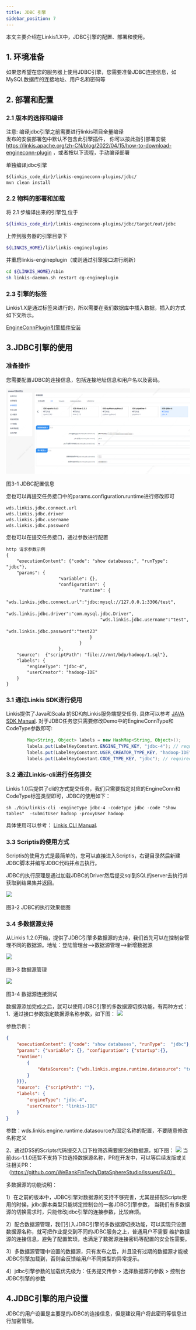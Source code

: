 ```yaml
---
title: JDBC 引擎
sidebar_position: 7
---
```


本文主要介绍在Linkis1.X中，JDBC引擎的配置、部署和使用。

## 1. 环境准备

如果您希望在您的服务器上使用JDBC引擎，您需要准备JDBC连接信息，如MySQL数据库的连接地址、用户名和密码等

## 2. 部署和配置

### 2.1 版本的选择和编译
注意: 编译jdbc引擎之前需要进行linkis项目全量编译  
发布的安装部署包中默认不包含此引擎插件，
你可以按此指引部署安装 https://linkis.apache.org/zh-CN/blog/2022/04/15/how-to-download-engineconn-plugin
，或者按以下流程，手动编译部署


单独编译jdbc引擎

```
${linkis_code_dir}/linkis-engineconn-plugins/jdbc/
mvn clean install
```

### 2.2 物料的部署和加载

将 2.1 步编译出来的引擎包,位于
```bash
${linkis_code_dir}/linkis-engineconn-plugins/jdbc/target/out/jdbc
```
上传到服务器的引擎目录下
```bash 
${LINKIS_HOME}/lib/linkis-engineplugins
```
并重启linkis-engineplugin（或则通过引擎接口进行刷新）
```bash
cd ${LINKIS_HOME}/sbin
sh linkis-daemon.sh restart cg-engineplugin
```
### 2.3 引擎的标签

Linkis1.X是通过标签来进行的，所以需要在我们数据库中插入数据，插入的方式如下文所示。

[EngineConnPlugin引擎插件安装](../deployment/install-engineconn)


## 3.JDBC引擎的使用

### 准备操作

您需要配置JDBC的连接信息，包括连接地址信息和用户名以及密码。

![jdbc](images/jdbc.png)

图3-1 JDBC配置信息

您也可以再提交任务接口中的params.configuration.runtime进行修改即可
```shell
wds.linkis.jdbc.connect.url
wds.linkis.jdbc.driver
wds.linkis.jdbc.username
wds.linkis.jdbc.password
```

您也可以在提交任务接口，通过参数进行配置

```shell
http 请求参数示例 
{
    "executionContent": {"code": "show databases;", "runType":  "jdbc"},
    "params": {
                    "variable": {},
                    "configuration": {
                            "runtime": {
                                    "wds.linkis.jdbc.connect.url":"jdbc:mysql://127.0.0.1:3306/test",  
                                    "wds.linkis.jdbc.driver":"com.mysql.jdbc.Driver",
                                    "wds.linkis.jdbc.username":"test",
                                    "wds.linkis.jdbc.password":"test23"
                                }
                            }
                    },
    "source":  {"scriptPath": "file:///mnt/bdp/hadoop/1.sql"},
    "labels": {
        "engineType": "jdbc-4",
        "userCreator": "hadoop-IDE"
    }
}
```


### 3.1 通过Linkis SDK进行使用

Linkis提供了Java和Scala 的SDK向Linkis服务端提交任务. 具体可以参考 [JAVA SDK Manual](../user-guide/sdk-manual.md).
对于JDBC任务您只需要修改Demo中的EngineConnType和CodeType参数即可:

```java
        Map<String, Object> labels = new HashMap<String, Object>();
        labels.put(LabelKeyConstant.ENGINE_TYPE_KEY, "jdbc-4"); // required engineType Label
        labels.put(LabelKeyConstant.USER_CREATOR_TYPE_KEY, "hadoop-IDE");// required execute user and creator
        labels.put(LabelKeyConstant.CODE_TYPE_KEY, "jdbc"); // required codeType
```

### 3.2 通过Linkis-cli进行任务提交

Linkis 1.0后提供了cli的方式提交任务，我们只需要指定对应的EngineConn和CodeType标签类型即可，JDBC的使用如下：
```shell
sh ./bin/linkis-cli -engineType jdbc-4 -codeType jdbc -code "show tables"  -submitUser hadoop -proxyUser hadoop
```
具体使用可以参考： [Linkis CLI Manual](../user-guide/linkiscli-manual.md).

### 3.3 Scriptis的使用方式

Scriptis的使用方式是最简单的，您可以直接进入Scriptis，右键目录然后新建JDBC脚本并编写JDBC代码并点击执行。

JDBC的执行原理是通过加载JDBC的Driver然后提交sql到SQL的server去执行并获取到结果集并返回。

![](/Images-zh/EngineUsage/jdbc-run.png)

图3-2 JDBC的执行效果截图

### 3.4 多数据源支持
从Linkis 1.2.0开始，提供了JDBC引擎多数据源的支持，我们首先可以在控制台管理不同的数据源。地址：登陆管理台-->数据源管理-->新增数据源

![](/Images-zh/EngineUsage/datasourcemanage.png)

图3-3 数据源管理

![](/Images-zh/EngineUsage/datasourceconntest.png)

图3-4 数据源连接测试

数据源添加完成之后，就可以使用JDBC引擎的多数据源切换功能，有两种方式：
1、通过接口参数指定数据源名称参数，如下图：
![](/Images-zh/EngineUsage/muti-data-source.png)

参数示例：
```json
{
    "executionContent": {"code": "show databases", "runType":  "jdbc"},
    "params": {"variable": {}, "configuration": {"startup":{}, 
    "runtime": 
    	{ 
    		"dataSources": {"wds.linkis.engine.runtime.datasource": "test_mysql"
    	}
    }}},
    "source":  {"scriptPath": ""},
    "labels": {
        "engineType": "jdbc-4",
        "userCreator": "linkis-IDE"
    }
}
```

参数：wds.linkis.engine.runtime.datasource为固定名称的配置，不要随意修改名称定义

2、通过DSS的Scripts代码提交入口下拉筛选需要提交的数据源，如下图：
![](/Images-zh/EngineUsage/muti-data-source-usage.png)
当前dss-1.1.0还暂不支持下拉选择数据源名称，PR在开发中，可以等后续发版或关注相关PR：
（https://github.com/WeBankFinTech/DataSphereStudio/issues/940）


多数据源的功能说明：

1）在之前的版本中，JDBC引擎对数据源的支持不够完善，尤其是搭配Scripts使用的时候，jdbc脚本类型只能绑定控制台的一套JDBC引擎参数，
当我们有多数据源的切换需求时，只能修改jdbc引擎的连接参数，比较麻烦。

2）配合数据源管理，我们引入JDBC引擎的多数据源切换功能，可以实现只设置数据源名称，就可把作业提交到不同的JDBC服务之上，普通用户不需要
维护数据源的连接信息，避免了配置繁琐，也满足了数据源连接密码等配置的安全性需要。

3）多数据源管理中设置的数据源，只有发布之后，并且没有过期的数据源才能被JDBC引擎加载到，否则会反馈给用户不同类型的异常提示。

4）jdbc引擎参数的加载优先级为：任务提交传参 > 选择数据源的参数 > 控制台JDBC引擎的参数


## 4.JDBC引擎的用户设置

JDBC的用户设置是主要是的JDBC的连接信息，但是建议用户将此密码等信息进行加密管理。
